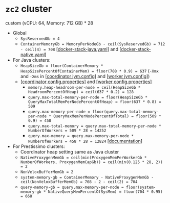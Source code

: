 # `zc2` cluster
custom (vCPU: 64, Memory: 712 GB) * 28

* Global
  * `SysReservedGb = 4`
  * `ContainerMemoryGb = MemoryPerNodeGb - ceil(SysReservedGb) = 712 - ceil(4) = 708` [[docker-stack-java.yaml](docker-stack-java.yaml)] and [[docker-stack-native.yaml](docker-stack-native.yaml)]
* For Java clusters:
  * `HeapSizeGb = floor(ContainerMemory * HeapSizePercentOfContainerMem) = floor(708 * 0.9) = 637` (`-Xmx` and `-Xms` in [[coordinator jvm.config](coordinator/jvm.config)] and [[worker jvm.config](workers/jvm.config)])
  * [[coordinator config.properties](coordinator/config.properties)] and [[worker config.properties](worker/config.properties)]
    * `memory.heap-headroom-per-node = ceil(HeapSizeGb * HeadroomPercentOfHeap) = ceil(637 * 0.2) = 128`
    * `query.max-total-memory-per-node = floor(HeapSizeGb * QueryMaxTotalMemPerNodePercentOfHeap) = floor(637 * 0.8) = 509`
    * `query.max-memory-per-node = floor(query.max-total-memory-per-node * QueryMaxMemPerNodePercentOfTotal) = floor(509 * 0.9) = 458`
    * `query.max-total-memory = query.max-total-memory-per-node * NumberOfWorkers = 509 * 28 = 14252`
    * `query.max-memory = query.max-memory-per-node * NumberOfWorkers = 458 * 28 = 12824` [[documentation](https://prestodb.io/docs/current/admin/properties.html#memory-management-properties)]
* For Prestissimo clusters:
  * Coordinator heap setting same as Java cluster
  * `NativeProxygenMemGb = ceil(min(ProxygenMemPerWorkerGb * NumberOfWorkers, ProxygenMemCapGb)) = ceil(min(0.125 * 28, 2)) = 2`
  * `NonVeloxBufferMemGb = 2`
  * `system-memory-gb = ContainerMemory - NativeProxygenMemGb - ceil(NonVeloxBufferMemGb) = 708 - 2 - ceil(2) = 704`
  * `query-memory-gb = query.max-memory-per-node = floor(system-memory-gb * NativeQueryMemPercentOfSysMem) = floor(704 * 0.95) = 668`
